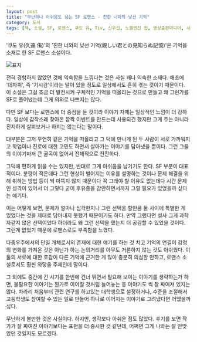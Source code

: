 ```yaml
---
layout: post
title: "무난하나 아쉬움도 남는 SF 로맨스 - 친한 너와의 낯선 기억"
category: 도서
tags: [책, 소설, SF, 로맨스, 쿠도 유, Tiv, 신우섭, 노블엔진 팝, 영상출판미디어, 서평]
---
```


'쿠도 유(久遠 侑)'의
'친한 너와의 낯선 기억(親しい君との見知らぬ記憶)'은
기억을 소재로 한 SF 로맨스 소설이다.

![표지](https://lh3.googleusercontent.com/wVWmFicacA9RE36X-M_ah34B0p9oPQrvapEwM0d99OX9R4FjFyNAaON9vFFp8mGpZMfOFnYdWj4Wig=s480)

전혀 경험하지 않았던 것에 익숙함을 느낌다는 것은 사실 꽤나 익숙한 소재다.
애초에 '데자뷔', 즉 '기시감'이라는 말이 있을 정도로
일상에서도 흔히 겪는 것이기 때문이다.
이 소설은 그걸 조금 더 발전시켜 구체적인 기억을 떠올리는 것으로 만들고
왜 그런가를 SF로 풀어냈는데
그게 의외로 나쁘지는 않다.

다만 SF 보다는 로맨스에 더 중점을 둔 것이라
이야기 자체는 일상적인 느낌이 더 강하다.
일상에 갑작스레 찾아온 깜짝 이벤트를 만드는데 사용되긴 했지만
그게 주는 아니라 진지하게 살펴보거나 하지는 않는다는 말이다.

대부분은 그저 우연히 같은 기억을 떠올리고 그 덕에 만나게 된 두 사람이
서로 가까워지고 학업이나 진로에 대한 고민도 하면서 살아가는 이야기를 담아냈을 뿐이다.
그런 그들의 이야기마저 큰 굴곡이 없어서 전체적으로 잔잔하다.

그덕에 편하게 읽을 수는 있지만,
반대로 그게 아쉬움을 남기기도 한다.
SF 부분이 대표적이다.
분량이 적은데다
그런 현상이 벌어지는 이유를 설명하는 것이나
문제 해결을 위해 취하는 방법 등이 썩 마뜩지 않지 때문이다
꼭 그래야 할 이유도 없는데다 시간 문제인 성격이 있어서 더 그렇다
굳이 후유증을 감안하면서까지 그럴 필요가 있었을까 싶다는 얘기다.

이는 어떻게 보면, 문제가 얼마나 심각한지나
그런 선택을 할만큼 둘 사이에 특별한 게 있었다는 것을 제대로 담아내지 못했기 때문이기도 하다.
만약 그랬다면 설사 그게 과학자같지 않은 선택이었다 하더라도
왜 그런 선택을 했는지 더 공감할 수 있었을 것이다.
그런게 없었기 때문에 로맨스로도 부족함을 느꼈다.

다중우주에서의 단일 개체로서의 존재에 대한 얘기를 하는 것 치고
기억의 연결이 감정의 변화를 가져온 것은 아닌가 하는
논의거리를 아무도 거론하지 않는 것도 아쉬웠다.
이 둘의 서로에 대한 호감이 다른 기억에 근거한 게 많아 충분히 의심할 만하고,
로맨스 소설로서도 훨씬 와닿을 주제인데 말이다.

그 외에도 중간에 긴 시기를 한번에 건너 뛰면서 필요해 보이는 이야기를 생략하는가 하면,
불필요한 이야기는 뭔가로 이어질 것처럼 늘어놓는 등
이야기도 썩 잘 짜여져 있지는 않다.
차라리 처음부터 관련 연구를 하고있는 대학생으로 설정하거나,
수준을 조절해서 고등학생도 참여할 수 있는 일로 만들어
하나로 이어지는 이야기로 그려냈다면 어땠을까 싶다.

무난하게 볼만한 것은 사실이다.
하지만, 생각보다 아쉬운 점도 많았다.
후기를 보면 작가가 잘 짜여진 이야기보다는 표현을 더 중시한 것 같던데,
어쩌면 그게 나와는 잘 안맞았던 것일지도 모르겠다.
